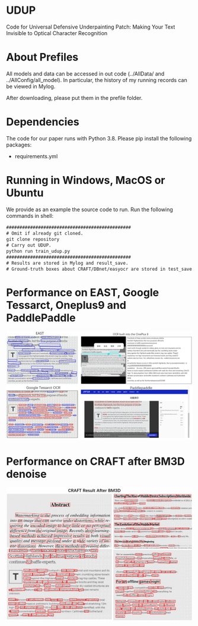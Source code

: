 # UDUP
Code for Universal Defensive Underpainting Patch: Making Your Text Invisible to Optical Character Recognition



# About Prefiles
All models and data can be accessed in out code (../AllData/ and ../AllConfig/all_model).
In particular, the history of my running records can be viewed in Mylog.

After downloading, please put them in the prefile folder.

# Dependencies
The code for our paper runs with Python 3.8. Please pip install the following packages:
* requirements.yml


# Running in Windows, MacOS or Ubuntu
We provide as an example the source code to run. Run the following commands in shell:

```shell
###############################################
# Omit if already git cloned.
git clone repository
# Carry out UDUP.
python run train_udup.py
############################################### 
# Results are stored in Mylog and result_save.
# Ground-truth boxes about CRAFT/DBnet/easyocr are stored in test_save
```

# Performance on EAST, Google Tessarct, Oneplus9 and PaddlePaddle
![avatar](https://github.com/QRICKDD/UDUP/blob/main/DEMO-EAST-Tessarct-OnePlus9-PaddlePaddle.png)


# Performance on CRAFT after BM3D denoise
![avatar](https://github.com/QRICKDD/UDUP/blob/main/BM3D-Denoise-Demo.png)
